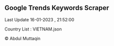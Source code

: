 

## Google Trends Keywords Scraper 
 
Last Update 16-01-2023 , 21:52:00

Country List :
VIETNAM.json



© Abdul Muttaqin 
